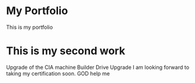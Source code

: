 # My Portfolio
This is my portfolio

# This is my second work
Upgrade of the CIA machine
Builder Drive Upgrade
I am looking forward to taking my certification soon. GOD help me
